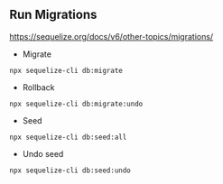 ## Run Migrations

https://sequelize.org/docs/v6/other-topics/migrations/

- Migrate

```
npx sequelize-cli db:migrate
```

- Rollback

```
npx sequelize-cli db:migrate:undo
```

- Seed

```
npx sequelize-cli db:seed:all
```

- Undo seed

```
npx sequelize-cli db:seed:undo
```
